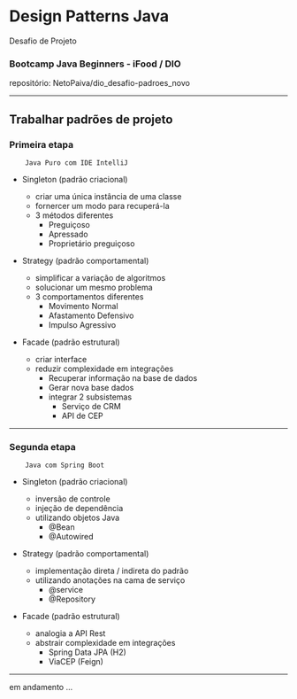 # Design Patterns Java

Desafio de Projeto

### Bootcamp Java Beginners - iFood / DIO

repositório:
NetoPaiva/dio_desafio-padroes_novo

--------------------------

## Trabalhar padrões de projeto


### Primeira etapa

        Java Puro com IDE IntelliJ

- Singleton (padrão criacional)
  - criar uma única instância de uma classe
  - fornercer um modo para recuperá-la
  - 3 métodos diferentes
    - Preguiçoso
    - Apressado
    - Proprietário preguiçoso


- Strategy (padrão comportamental)
  - simplificar a variação de algoritmos
  - solucionar um mesmo problema
  - 3 comportamentos diferentes
    - Movimento Normal
    - Afastamento Defensivo
    - Impulso Agressivo


- Facade (padrão estrutural)
  - criar interface
  - reduzir complexidade em integrações
    - Recuperar informação na base de dados
    - Gerar nova base dados
    - integrar 2 subsistemas
      - Serviço de CRM
      - API de CEP

--------------------------

### Segunda etapa

        Java com Spring Boot


- Singleton (padrão criacional)
  - inversão de controle
  - injeção de dependência
  - utilizando objetos Java
    - @Bean
    - @Autowired


- Strategy (padrão comportamental)
  - implementação direta / indireta do padrão
  - utilizando anotações na cama de serviço
    - @service
    - @Repository


- Facade (padrão estrutural)
  - analogia a API Rest
  - abstrair complexidade em integrações
    - Spring Data JPA (H2)
    - ViaCEP (Feign)



----------
em andamento ...


